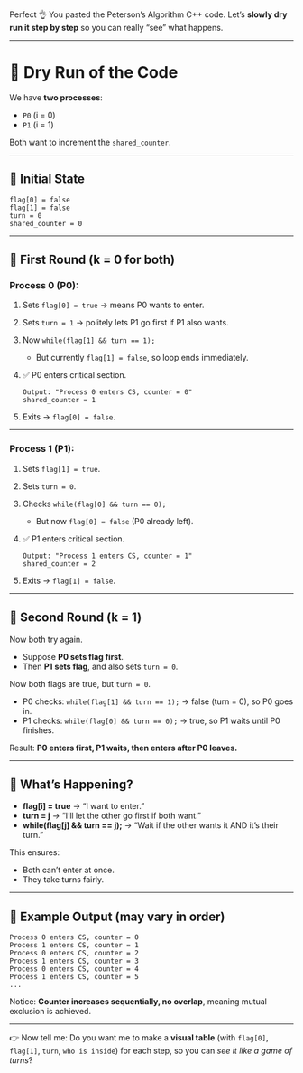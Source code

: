 Perfect 👌 You pasted the Peterson’s Algorithm C++ code.
Let’s **slowly dry run it step by step** so you can really “see” what happens.

---

# 🔎 Dry Run of the Code

We have **two processes**:

* `P0` (i = 0)
* `P1` (i = 1)

Both want to increment the `shared_counter`.

---

## 🔹 Initial State

```
flag[0] = false
flag[1] = false
turn = 0
shared_counter = 0
```

---

## 🔹 First Round (k = 0 for both)

### Process 0 (P0):

1. Sets `flag[0] = true` → means P0 wants to enter.
2. Sets `turn = 1` → politely lets P1 go first if P1 also wants.
3. Now `while(flag[1] && turn == 1);`

   * But currently `flag[1] = false`, so loop ends immediately.
4. ✅ P0 enters critical section.

   ```
   Output: "Process 0 enters CS, counter = 0"
   shared_counter = 1
   ```
5. Exits → `flag[0] = false`.

---

### Process 1 (P1):

1. Sets `flag[1] = true`.
2. Sets `turn = 0`.
3. Checks `while(flag[0] && turn == 0);`

   * But now `flag[0] = false` (P0 already left).
4. ✅ P1 enters critical section.

   ```
   Output: "Process 1 enters CS, counter = 1"
   shared_counter = 2
   ```
5. Exits → `flag[1] = false`.

---

## 🔹 Second Round (k = 1)

Now both try again.

* Suppose **P0 sets flag first**.
* Then **P1 sets flag**, and also sets `turn = 0`.

Now both flags are true, but `turn = 0`.

* P0 checks: `while(flag[1] && turn == 1);` → false (turn = 0), so P0 goes in.
* P1 checks: `while(flag[0] && turn == 0);` → true, so P1 waits until P0 finishes.

Result: **P0 enters first, P1 waits, then enters after P0 leaves.**

---

## 🔹 What’s Happening?

* **flag\[i] = true** → “I want to enter.”
* **turn = j** → “I’ll let the other go first if both want.”
* **while(flag\[j] && turn == j);** → “Wait if the other wants it AND it’s their turn.”

This ensures:

* Both can’t enter at once.
* They take turns fairly.

---

## 🔹 Example Output (may vary in order)

```
Process 0 enters CS, counter = 0
Process 1 enters CS, counter = 1
Process 0 enters CS, counter = 2
Process 1 enters CS, counter = 3
Process 0 enters CS, counter = 4
Process 1 enters CS, counter = 5
...
```

Notice: **Counter increases sequentially, no overlap**, meaning mutual exclusion is achieved.

---

👉 Now tell me: Do you want me to make a **visual table** (with `flag[0]`, `flag[1]`, `turn`, `who is inside`) for each step, so you can *see it like a game of turns*?
